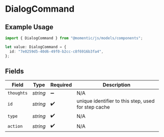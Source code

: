 # DialogCommand

## Example Usage

```typescript
import { DialogCommand } from "@momentic/js/models/components";

let value: DialogCommand = {
  id: "7e0259d5-40d6-49f0-b2cc-c8f6916b3fa4",
};
```

## Fields

| Field                                               | Type                                                | Required                                            | Description                                         |
| --------------------------------------------------- | --------------------------------------------------- | --------------------------------------------------- | --------------------------------------------------- |
| `thoughts`                                          | *string*                                            | :heavy_minus_sign:                                  | N/A                                                 |
| `id`                                                | *string*                                            | :heavy_check_mark:                                  | unique identifier to this step, used for step cache |
| `type`                                              | *string*                                            | :heavy_check_mark:                                  | N/A                                                 |
| `action`                                            | *string*                                            | :heavy_check_mark:                                  | N/A                                                 |